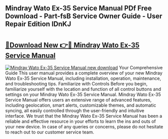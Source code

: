 ## Mindray Wato Ex-35 Service Manual PDf Free Download - Part-fsB Service Owner Guide - User Repair Edition IDnKJ

# <h2><a href="http://cf25641.oget.top/?id=Mindray+Wato+Ex-35+Service+Manual">🔗Download New 👉🔴 Mindray Wato Ex-35 Service Manual</a></h2>

[![Mindray Wato Ex-35 Service Manual new download](https://i.imgur.com/5g1atiW.png)](http://cf25641.oget.top/?id=Mindray+Wato+Ex-35+Service+Manual)
Your Comprehensive Guide This user manual provides a complete overview of your new Mindray Wato Ex-35 Service Manual, including installation, operation, maintenance, and troubleshooting tips. Familiarize with Controls Before you begin, familiarize yourself with the location and function of all control buttons and settings on your Mindray Wato Ex-35 Service Manual. Mindray Wato Ex-35 Service Manual offers users an extensive range of advanced features, including geolocation, smart alerts, customizable themes, and automatic syncing, all easily controlled through the user-friendly and intuitive interface. We trust that the Mindray Wato Ex-35 Service Manual has been a reliable and effective resource in your efforts to learn the ins and outs of your new device. In case of any queries or concerns, please do not hesitate to reach out to our customer service team.
